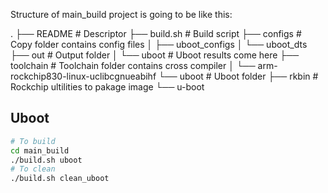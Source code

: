 Structure of main_build project is going to be like this:

.
├── README                  # Descriptor
├── build.sh                # Build script
├── configs                 # Copy folder contains config files
│   ├── uboot_configs
│   └── uboot_dts
├── out                     # Output folder
│   └── uboot               # Uboot results come here
├── toolchain               # Toolchain folder contains cross compiler
│   └── arm-rockchip830-linux-uclibcgnueabihf
└── uboot                   # Uboot folder
    ├── rkbin               # Rockchip ultilities to pakage image
    └── u-boot

## Uboot
```sh
# To build
cd main_build
./build.sh uboot
# To clean
./build.sh clean_uboot
```